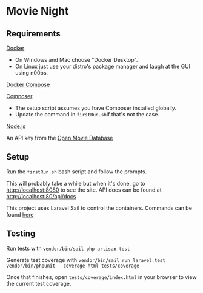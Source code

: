 # Movie Night

## Requirements

[Docker](https://www.docker.com/get-started)

- On Windows and Mac choose "Docker Desktop".
- On Linux just use your distro's
package manager and laugh at the GUI using n00bs.

[Docker Compose](https://docs.docker.com/compose/install/)

[Composer](https://getcomposer.org/download/)

- The setup script assumes you have Composer installed globally.
- Update the command in `firstRun.sh`if that's not the case.

[Node.js](https://nodejs.org/en/download/)

An API key from the [Open Movie Database](http://www.omdbapi.com/apikey.aspx)

## Setup

Run the `firstRun.sh` bash script and follow the prompts.

This will probably take a while but when it's done, go to [http://localhost:8080](http://localhost:8080)
to see the site. API docs can be found at [http://localhost:80/api/docs](http://localhost:80/api/docs)

This project uses Laravel Sail to control the containers.  Commands can be found
[here](https://laravel.com/docs/8.x/sail)

## Testing

Run tests with `vendor/bin/sail php artisan test`

Generate test coverage with
`vendor/bin/sail run laravel.test vendor/bin/phpunit --coverage-html tests/coverage`

Once that finishes, open `tests/coverage/index.html` in your browser to view
the current test coverage.
